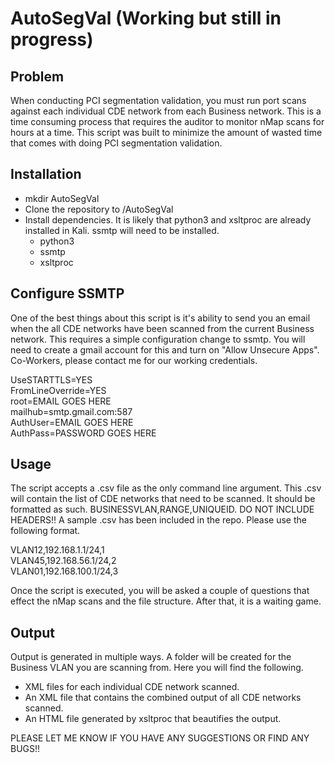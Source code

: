 # AutoSegVal (Working but still in progress)
## Problem ##
When conducting PCI segmentation validation, you must run port scans against each individual CDE network from each Business network. This is a time consuming process that requires the auditor to monitor nMap scans for hours at a time. This script was built to minimize the amount of wasted time that comes with doing PCI segmentation validation.

## Installation ##
- mkdir AutoSegVal
- Clone the repository to /AutoSegVal
- Install dependencies. It is likely that python3 and xsltproc are already installed in Kali. ssmtp will need to be installed.
  - python3
  - ssmtp
  - xsltproc

## Configure SSMTP ##
One of the best things about this script is it's ability to send you an email when the all CDE networks have been scanned from the current Business network. This requires a simple configuration change to ssmtp. You will need to create a gmail account for this and turn on "Allow Unsecure Apps". Co-Workers, please contact me for our working credentials.

UseSTARTTLS=YES<br>
FromLineOverride=YES<br>
root=EMAIL GOES HERE<br>
mailhub=smtp.gmail.com:587<br>
AuthUser=EMAIL GOES HERE<br>
AuthPass=PASSWORD GOES HERE<br>

## Usage ##
The script accepts a .csv file as the only command line argument. This .csv will contain the list of CDE networks that need to be scanned. It should be formatted as such. BUSINESSVLAN,RANGE,UNIQUEID. DO NOT INCLUDE HEADERS!! A sample .csv has been included in the repo. Please use the following format.

VLAN12,192.168.1.1/24,1<br>
VLAN45,192.168.56.1/24,2<br>
VLAN01,192.168.100.1/24,3

Once the script is executed, you will be asked a couple of questions that effect the nMap scans and the file structure. After that, it is a waiting game.

## Output ##
Output is generated in multiple ways. A folder will be created for the Business VLAN you are scanning from. Here you will find the following.

- XML files for each individual CDE network scanned.
- An XML file that contains the combined output of all CDE networks scanned.
- An HTML file generated by xsltproc that beautifies the output.

PLEASE LET ME KNOW IF YOU HAVE ANY SUGGESTIONS OR FIND ANY BUGS!!

